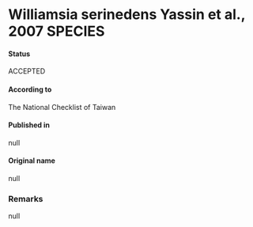 Williamsia serinedens Yassin et al., 2007 SPECIES
=======

#### Status
ACCEPTED

#### According to
The National Checklist of Taiwan

#### Published in
null

#### Original name
null

### Remarks
null